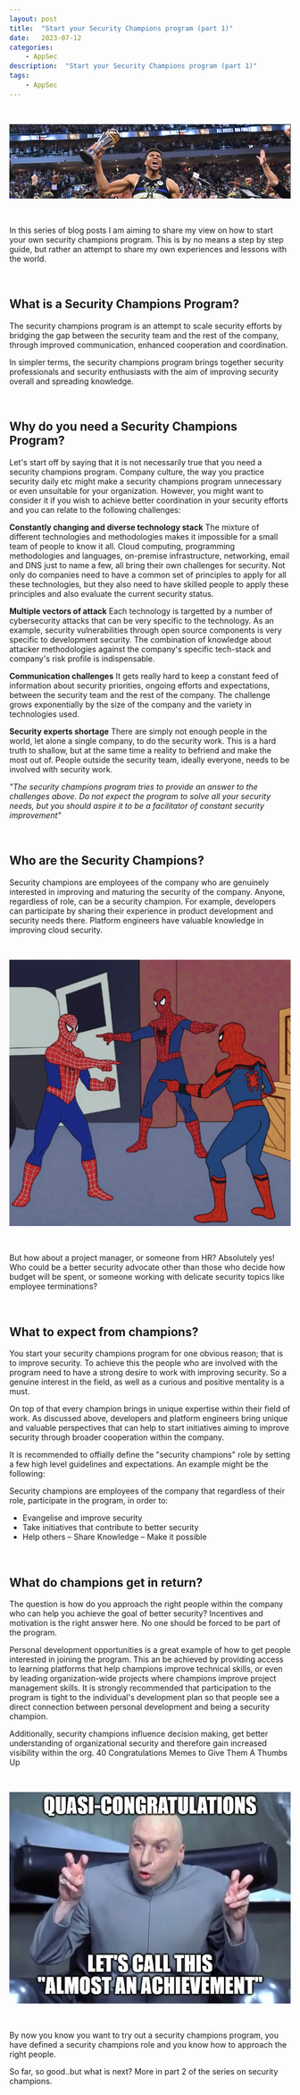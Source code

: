 ```yaml
---
layout: post
title:  "Start your Security Champions program (part 1)"
date:   2023-07-12
categories:
    - AppSec
description:  "Start your Security Champions program (part 1)"
tags:
    - AppSec
---
```


<br>

![image](assets/images/security-champions-giannis.png "Security Champions Giannis")

<br>

In this series of blog posts I am aiming to share my view on how to start your own security champions program. This is by no means a step by step guide, but rather an attempt to share my own experiences and lessons with the world.

<!-- more -->

<br>

## What is a Security Champions Program?

The security champions program is an attempt to scale security efforts by bridging the gap between the security team and the rest of the company, through improved communication, enhanced cooperation and coordination.  

In simpler terms, the security champions program brings together security professionals and security enthusiasts with the aim of improving security overall and spreading knowledge.

<br>

## Why do you need a Security Champions Program?

Let's start off by saying that it is not necessarily true that you need a security champions program. Company culture, the way you practice security daily etc might make a security champions program unnecessary or even unsuitable for your organization. However, you might want to consider it if you wish to achieve better coordination in your security efforts and you can relate to the following challenges:

**Constantly changing and diverse technology stack**
The mixture of different technologies and methodologies makes it impossible for a small team of people to know it all. Cloud computing, programming methodologies and languages, on-premise infrastructure, networking, email and DNS just to name a few, all bring their own challenges for security. Not only do companies need to have a common set of principles to apply for all these technologies, but they also need to have skilled people to apply these principles and also evaluate the current security status.

**Multiple vectors of attack**
Each technology is targetted by a number of cybersecurity attacks that can be very specific to the technology. As an example, security vulnerabilities through open source components is very specific to development security. The combination of knowledge about attacker methodologies against the company's specific tech-stack and company's risk profile is indispensable.

**Communication challenges**
It gets really hard to keep a constant feed of information about security priorities, ongoing efforts and expectations, between the security team and the rest of the company. The challenge grows exponentially by the size of the company and the variety in technologies used.

**Security experts shortage**
There are simply not enough people in the world, let alone a single company, to do the security work. This is a hard truth to shallow, but at the same time a reality to befriend and make the most out of. People outside the security team, ideally everyone, needs to be involved with security work.

*"The security champions program tries to provide an answer to the challenges above. Do not expect the program to solve all your security needs, but you should aspire it to be a facilitator of constant security improvement"*

<br>

## Who are the Security Champions?

Security champions are employees of the company who are genuinely interested in improving and maturing the security of the company. Anyone, regardless of role, can be a security champion. For example, developers can participate by sharing their experience in product development and security needs there. Platform engineers have valuable knowledge in improving cloud security.

<br>

![image](assets/images/security-champions-spiderman.png "Security Champions")

<br>


But how about a project manager, or someone from HR? Absolutely yes! Who could be a better security advocate other than those who decide how budget will be spent, or someone working with delicate security topics like employee terminations?

<br>

## What to expect from champions?

You start your security champions program for one obvious reason; that is to improve security. To achieve this the people who are involved with the program need to have a strong desire to work with improving security. So a genuine interest in the field, as well as a curious and positive mentality is a must.

On top of that every champion brings in unique expertise within their field of work. As discussed above, developers and platform engineers bring unique and valuable perspectives that can help to start initiatives aiming to improve security through broader cooperation within the company.

It is recommended to offially define the "security champions" role by setting a few high level guidelines and expectations. An example might be the following:

Security champions are employees of the company that regardless of their role, participate in the program, in order to:

- Evangelise and improve security
- Take initiatives that contribute to better security
- Help others – Share Knowledge – Make it possible

<br>

## What do champions get in return?

The question is how do you approach the right people within the company who can help you achieve the goal of better security? Incentives and motivation is the right answer here. No one should be forced to be part of the program.

Personal development opportunities is a great example of how to get people interested in joining the program. This an be achieved by providing access to learning platforms that help champions improve technical skills, or even by leading organization-wide projects where champions improve project management skills. It is strongly recommended that participation to the program is tight to the individual's development plan so that people see a direct connection between personal development and being a security champion.

Additionally, security champions influence decision making, get better understanding of organizational security and therefore gain increased visibility within the org.
40 Congratulations Memes to Give Them A Thumbs Up

<br>

![image](assets/images/security-champions-success.png "Security Champions success")

<br>


By now you know you want to try out a security champions program, you have defined a security champions role and you know how to approach the right people.

So far, so good..but what is next? More in part 2 of the series on security champions.
